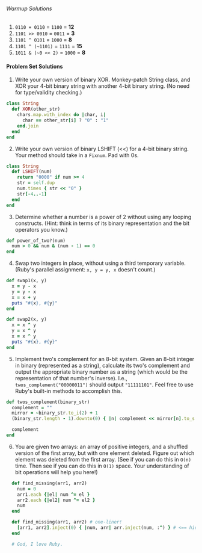 ###### Warmup Solutions

1. `0110 + 0110` = `1100` = **12**
2. `1101 >> 0010` = `0011` = **3**
3. `1101 ^ 0101` = `1000` = **8**
4. `1101 ^ (~1101)` = `1111` = **15**
5. `1011 & (~0 << 2)` = `1000` = **8**

#### Problem Set Solutions

1. Write your own version of binary XOR. Monkey-patch String class, and XOR your 4-bit binary string with another 4-bit binary string. (No need for type/validity checking.)
  ```ruby
  class String
    def XOR(other_str)
      chars.map.with_index do |char, i|
        char == other_str[i] ? "0" : "1"
      end.join
    end
  end
  ```

2. Write your own version of binary LSHIFT (<<) for a 4-bit binary string. Your method should take in a `Fixnum`. Pad with 0s.

  ```ruby
  class String
    def LSHIFT(num)
      return "0000" if num >= 4
      str = self.dup
      num.times { str << "0" }
      str[-4..-1]
    end
  end
  ```
3. Determine whether a number is a power of 2 without using any looping constructs. (Hint: think in terms of its binary representation and the bit operators you know.)

  ```ruby
  def power_of_two?(num)
    num > 0 && num & (num - 1) == 0
  end
  ```
4. Swap two integers in place, without using a third temporary variable. (Ruby's parallel assignment: `x, y = y, x` doesn't count.)

  ```ruby
  def swap1(x, y)
    x = y - x
    y = y - x
    x = x + y
    puts "#{x}, #{y}"
  end

  def swap2(x, y)
    x = x ^ y
    y = x ^ y
    x = x ^ y
    puts "#{x}, #{y}"
  end
  ```
5. Implement two's complement for an 8-bit system. Given an 8-bit integer in binary (represented as a string), calculate its two's complement and output the appropriate binary number as a string (which would be the representation of that number's inverse). I.e., `twos_complement("00000011")` should output `"11111101"`. Feel free to use Ruby's built-in methods to accomplish this.

  ```ruby
  def twos_complement(binary_str)
    complement = ""
    mirror = ~binary_str.to_i(2) + 1
    (binary_str.length - 1).downto(0) { |n| complement << mirror[n].to_s }

    complement
  end
  ```
6. You are given two arrays: an array of positive integers, and a shuffled version of the first array, but with one element deleted. Figure out which element was deleted from the first array. (See if you can do this in `O(n)` time. Then see if you can do this in `O(1)` space. Your understanding of bit operations will help you here!)

  ```ruby
    def find_missing(arr1, arr2)
      num = 0
      arr1.each {|el| num ^= el }
      arr2.each {|el2| num ^= el2 }
      num
    end

    def find_missing(arr1, arr2) # one-liner!
      [arr1, arr2].inject(0) { |num, arr| arr.inject(num, :^) } # <== hidden smiley face
    end

    # God, I love Ruby.
  ```
